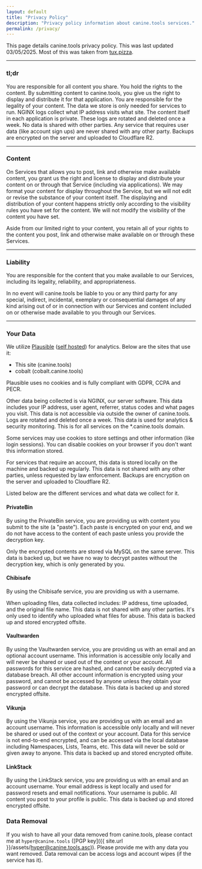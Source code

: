 ```yaml
---
layout: default
title: "Privacy Policy"
description: "Privacy policy information about canine.tools services."
permalink: /privacy/
---
```

This page details canine.tools privacy policy. This was last updated 03/05/2025. Most of this was taken from [tux.pizza](https://tux.pizza).

---

### tl;dr
You are responsible for all content you share. You hold the rights to the content. By submitting content to canine.tools, you give us the right to display and distribute it for that application. You are responsible for the legality of your content. The data we store is only needed for services to run. NGINX logs collect what IP address visits what site. The content itself in each application is private. These logs are rotated and deleted once a week. No data is shared with other parties. Any service that requires user data (like account sign ups) are never shared with any other party. Backups are encrypted on the server and uploaded to Cloudflare R2.

---

### Content
On Services that allows you to post, link and otherwise make available content, you grant us the right and license to display and distribute your content on or through that Service (including via applications). We may format your content for display throughout the Service, but we will not edit or revise the substance of your content itself. The displaying and distribution of your content happens strictly only according to the visibility rules you have set for the content. We will not modify the visibility of the content you have set.

Aside from our limited right to your content, you retain all of your rights to the content you post, link and otherwise make available on or through these Services.

---

### Liability
You are responsible for the content that you make available to our Services, including its legality, reliability, and appropriateness.

In no event will canine.tools be liable to you or any third party for any special, indirect, incidental, exemplary or consequential damages of any kind arising out of or in connection with our Services and content included on or otherwise made available to you through our Services.

---

### Your Data
We utilize [Plausible](https://plausible.io/) ([self hosted](https://plausible.canine.tools/)) for analytics. Below are the sites that use it:
* This site (canine.tools)
* cobalt (cobalt.canine.tools)

Plausible uses no cookies and is fully compliant with GDPR, CCPA and PECR.

Other data being collected is via NGINX, our server software. This data includes your IP address, user agent, referrer, status codes and what pages you visit. This data is not accessible via outside the owner of canine.tools. Logs are rotated and deleted once a week. This data is used for analytics & security monitoring. This is for all services on the *.canine.tools domain.

Some services may use cookies to store settings and other information (like login sessions). You can disable cookies on your browser if you don't want this information stored.

For services that require an account, this data is stored locally on the machine and backed up regularly. This data is not shared with any other parties, unless requested by law enforcement. Backups are encryption on the server and uploaded to Cloudflare R2.

Listed below are the different services and what data we collect for it.

#### PrivateBin
By using the PrivateBin service, you are providing us with content you submit to the site (a "paste"). Each paste is encrypted on your end, and we do not have access to the content of each paste unless you provide the decryption key.

Only the encrypted contents are stored via MySQL on the same server. This data is backed up, but we have no way to decrypt pastes without the decryption key, which is only generated by you.

#### Chibisafe
By using the Chibisafe service, you are providing us with a username.

When uploading files, data collected includes: IP address, time uploaded, and the original file name. This data is not shared with any other parties. It's only used to identify who uploaded what files for abuse. This data is backed up and stored encrypted offsite.

#### Vaultwarden
By using the Vaultwarden service, you are providing us with an email and an optional account username. This information is accessible only locally and will never be shared or used out of the context or your account. All passwords for this service are hashed, and cannot be easily decrypted via a database breach. All other account information is encrypted using your password, and cannot be accessed by anyone unless they obtain your password or can decrypt the database. This data is backed up and stored encrypted offsite.

#### Vikunja
By using the Vikunja service, you are providing us with an email and an account username. This information is accessible only locally and will never be shared or used out of the context or your account. Data for this service is not end-to-end encrypted, and can be accessed via the local database including Namespaces, Lists, Teams, etc. This data will never be sold or given away to anyone. This data is backed up and stored encrypted offsite.

#### LinkStack
By using the LinkStack service, you are providing us with an email and an account username. Your email address is kept locally and used for password resets and email notifications. Your username is public. All content you post to your profile is public. This data is backed up and stored encrypted offsite.

### Data Removal
If you wish to have all your data removed from canine.tools, please contact me at `hyper@canine.tools` ([PGP key]({{ site.url }}/assets/hyper@canine.tools.asc)). Please provide me with any data you want removed. Data removal can be access logs and account wipes (if the service has it).